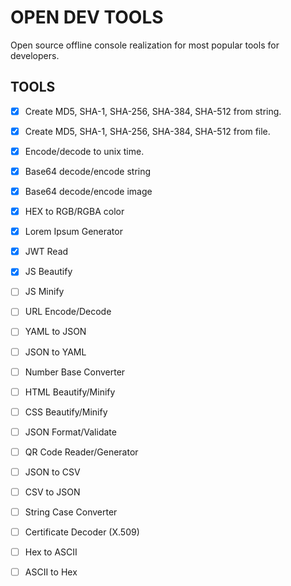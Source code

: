 # OPEN DEV TOOLS

Open source offline console realization for most popular tools for developers.

## TOOLS

- [x] Create MD5, SHA-1, SHA-256, SHA-384, SHA-512 from string.
- [x] Create MD5, SHA-1, SHA-256, SHA-384, SHA-512 from file.
- [x] Encode/decode to unix time.
- [x] Base64 decode/encode string
- [x] Base64 decode/encode image
- [x] HEX to RGB/RGBA color
- [x] Lorem Ipsum Generator
- [x] JWT Read
- [x] JS Beautify
- [ ] JS Minify
- [ ] URL Encode/Decode
- [ ] YAML to JSON
- [ ] JSON to YAML
- [ ] Number Base Converter
- [ ] HTML Beautify/Minify
- [ ] CSS Beautify/Minify
- [ ] JSON Format/Validate
- [ ] QR Code Reader/Generator
- [ ] JSON to CSV
- [ ] CSV to JSON
- [ ] String Case Converter
- [ ] Certificate Decoder (X.509)
- [ ] Hex to ASCII
- [ ] ASCII to Hex

